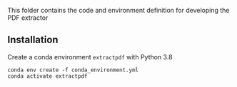 This folder contains the code and environment definition for developing the PDF extractor

## Installation

Create a conda environment ``extractpdf`` with Python 3.8

```
conda env create -f conda_environment.yml
conda activate extractpdf
```